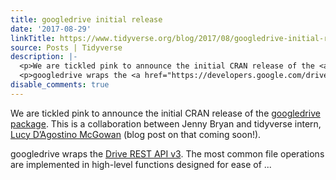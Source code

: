 ```yaml
---
title: googledrive initial release
date: '2017-08-29'
linkTitle: https://www.tidyverse.org/blog/2017/08/googledrive-initial-release/
source: Posts | Tidyverse
description: |-
  <p>We are tickled pink to announce the initial CRAN release of the <a href="http://googledrive.tidyverse.org" target="_blank" rel="noopener">googledrive package</a>. This is a collaboration between Jenny Bryan and tidyverse intern, <a href="http://lucymcgowan.com/" target="_blank" rel="noopener">Lucy D&rsquo;Agostino McGowan</a> (blog post on that coming soon!).</p>
  <p>googledrive wraps the <a href="https://developers.google.com/drive/v3/web/about-sdk" target="_blank" rel="noopener">Drive REST API v3</a>. The most common file operations are implemented in high-level functions designed for ease of  ...
disable_comments: true
---
```

<p>We are tickled pink to announce the initial CRAN release of the <a href="http://googledrive.tidyverse.org" target="_blank" rel="noopener">googledrive package</a>. This is a collaboration between Jenny Bryan and tidyverse intern, <a href="http://lucymcgowan.com/" target="_blank" rel="noopener">Lucy D&rsquo;Agostino McGowan</a> (blog post on that coming soon!).</p>
<p>googledrive wraps the <a href="https://developers.google.com/drive/v3/web/about-sdk" target="_blank" rel="noopener">Drive REST API v3</a>. The most common file operations are implemented in high-level functions designed for ease of  ...